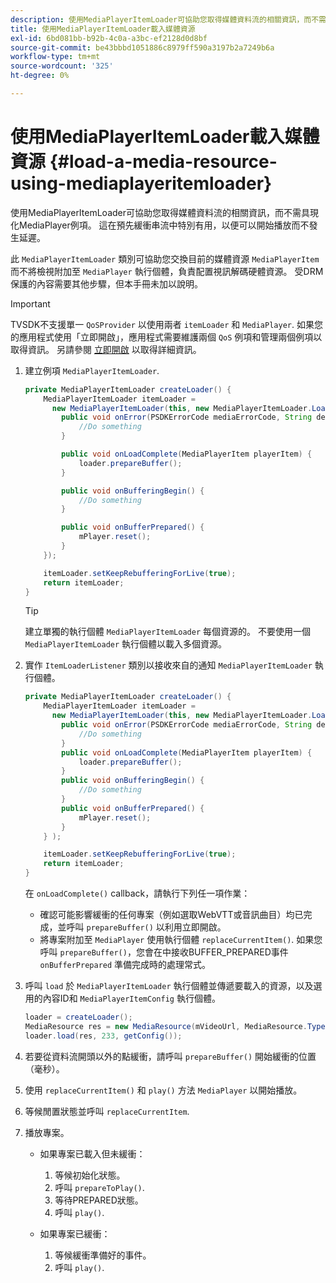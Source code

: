 ```yaml
---
description: 使用MediaPlayerItemLoader可協助您取得媒體資料流的相關資訊，而不需具現化MediaPlayer例項。 這在預先緩衝串流中特別有用，以便可以開始播放而不發生延遲。
title: 使用MediaPlayerItemLoader載入媒體資源
exl-id: 6bd081bb-b92b-4c0a-a3bc-ef2128d0d8bf
source-git-commit: be43bbbd1051886c8979ff590a3197b2a7249b6a
workflow-type: tm+mt
source-wordcount: '325'
ht-degree: 0%

---
```


# 使用MediaPlayerItemLoader載入媒體資源 {#load-a-media-resource-using-mediaplayeritemloader}

使用MediaPlayerItemLoader可協助您取得媒體資料流的相關資訊，而不需具現化MediaPlayer例項。 這在預先緩衝串流中特別有用，以便可以開始播放而不發生延遲。

此 `MediaPlayerItemLoader` 類別可協助您交換目前的媒體資源 `MediaPlayerItem` 而不將檢視附加至 `MediaPlayer` 執行個體，負責配置視訊解碼硬體資源。 受DRM保護的內容需要其他步驟，但本手冊未加以說明。

>[!IMPORTANT]
>
>TVSDK不支援單一 `QoSProvider` 以使用兩者 `itemLoader` 和 `MediaPlayer`. 如果您的應用程式使用「立即開啟」，應用程式需要維護兩個 `QoS` 例項和管理兩個例項以取得資訊。 另請參閱  [立即開啟](../../content-playback-options/buffering-configuration/c-psdk-android-2.7-instant-on.md) 以取得詳細資訊。

1. 建立例項 `MediaPlayerItemLoader`.

   ```java
   private MediaPlayerItemLoader createLoader() { 
       MediaPlayerItemLoader itemLoader =   
         new MediaPlayerItemLoader(this, new MediaPlayerItemLoader.LoaderListener() { 
           public void onError(PSDKErrorCode mediaErrorCode, String description) { 
               //Do something 
           } 
   
           public void onLoadComplete(MediaPlayerItem playerItem) { 
               loader.prepareBuffer(); 
           } 
   
           public void onBufferingBegin() { 
               //Do something 
           } 
   
           public void onBufferPrepared() { 
               mPlayer.reset(); 
           }  
       }); 
   
       itemLoader.setKeepRebufferingForLive(true); 
       return itemLoader; 
   } 
   ```

   >[!TIP]
   >
   >建立單獨的執行個體 `MediaPlayerItemLoader` 每個資源的。 不要使用一個 `MediaPlayerItemLoader` 執行個體以載入多個資源。

1. 實作 `ItemLoaderListener` 類別以接收來自的通知 `MediaPlayerItemLoader` 執行個體。

   ```java
   private MediaPlayerItemLoader createLoader() { 
       MediaPlayerItemLoader itemLoader =   
         new MediaPlayerItemLoader(this, new MediaPlayerItemLoader.LoaderListener() { 
           public void onError(PSDKErrorCode mediaErrorCode, String description) { 
               //Do something 
           } 
           public void onLoadComplete(MediaPlayerItem playerItem) { 
               loader.prepareBuffer(); 
           } 
           public void onBufferingBegin() { 
               //Do something 
           } 
           public void onBufferPrepared() { 
               mPlayer.reset(); 
           }  
       } ); 
   
       itemLoader.setKeepRebufferingForLive(true); 
       return itemLoader; 
   }
   ```

   在 `onLoadComplete()` callback，請執行下列任一項作業：

   * 確認可能影響緩衝的任何專案（例如選取WebVTT或音訊曲目）均已完成，並呼叫 `prepareBuffer()` 以利用立即開啟。
   * 將專案附加至 `MediaPlayer` 使用執行個體 `replaceCurrentItem()`.
   如果您呼叫 `prepareBuffer()`，您會在中接收BUFFER_PREPARED事件 `onBufferPrepared` 準備完成時的處理常式。

1. 呼叫 `load` 於 `MediaPlayerItemLoader` 執行個體並傳遞要載入的資源，以及選用的內容ID和 `MediaPlayerItemConfig` 執行個體。

   ```java
   loader = createLoader(); 
   MediaResource res = new MediaResource(mVideoUrl, MediaResource.Type.HLS, metadata); 
   loader.load(res, 233, getConfig());
   ```

1. 若要從資料流開頭以外的點緩衝，請呼叫 `prepareBuffer()` 開始緩衝的位置（毫秒）。
1. 使用 `replaceCurrentItem()` 和 `play()` 方法 `MediaPlayer` 以開始播放。
1. 等候閒置狀態並呼叫 `replaceCurrentItem`.
1. 播放專案。

   * 如果專案已載入但未緩衝：

      1. 等候初始化狀態。
      1. 呼叫 `prepareToPlay()`.
      1. 等待PREPARED狀態。
      1. 呼叫 `play()`.
   * 如果專案已緩衝：

      1. 等候緩衝準備好的事件。
      1. 呼叫 `play()`.
